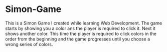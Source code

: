 # Simon-Game
This is a Simon Game I created while learning Web Development. 
The game starts by showing you a color ans the player is required to click it. 
Next it shows another color. This time the player is required to click colors in the order from the beginning and the game progresses until you choose a wrong series of colors.
